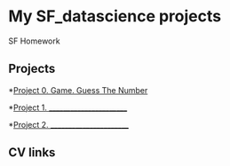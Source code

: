 # My SF_datascience projects

SF Homework

## Projects

*[Project 0. Game. Guess The Number](https://github.com/KonstantinGolub/sf_datascience/tree/main/project_0)

*[Project 1. ______________________](https://github.com/KonstantinGolub/sf_datascience/tree/main/project_1)

*[Project 2. ______________________](https://github.com/KonstantinGolub/sf_datascience/tree/main/project_2)

## CV links